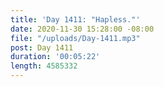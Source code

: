 ```yaml
---
title: 'Day 1411: "Hapless."'
date: 2020-11-30 15:28:00 -08:00
file: "/uploads/Day-1411.mp3"
post: Day 1411
duration: '00:05:22'
length: 4585332
---
```


